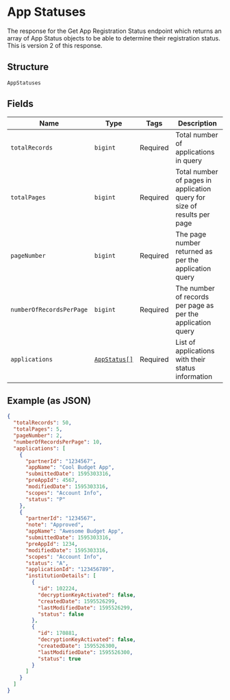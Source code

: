 
# App Statuses

The response for the Get App Registration Status endpoint which returns an array of App Status objects to be able to determine their registration status. This is version 2 of this response.

## Structure

`AppStatuses`

## Fields

| Name | Type | Tags | Description |
|  --- | --- | --- | --- |
| `totalRecords` | `bigint` | Required | Total number of applications in query |
| `totalPages` | `bigint` | Required | Total number of pages in application query for size of results per page |
| `pageNumber` | `bigint` | Required | The page number returned as per the application query |
| `numberOfRecordsPerPage` | `bigint` | Required | The number of records per page as per the application query |
| `applications` | [`AppStatus[]`](../../doc/models/app-status.md) | Required | List of applications with their status information |

## Example (as JSON)

```json
{
  "totalRecords": 50,
  "totalPages": 5,
  "pageNumber": 2,
  "numberOfRecordsPerPage": 10,
  "applications": [
    {
      "partnerId": "1234567",
      "appName": "Cool Budget App",
      "submittedDate": 1595303316,
      "preAppId": 4567,
      "modifiedDate": 1595303316,
      "scopes": "Account Info",
      "status": "P"
    },
    {
      "partnerId": "1234567",
      "note": "Approved",
      "appName": "Awesome Budget App",
      "submittedDate": 1595303316,
      "preAppId": 1234,
      "modifiedDate": 1595303316,
      "scopes": "Account Info",
      "status": "A",
      "applicationId": "123456789",
      "institutionDetails": [
        {
          "id": 102224,
          "decryptionKeyActivated": false,
          "createdDate": 1595526299,
          "lastModifiedDate": 1595526299,
          "status": false
        },
        {
          "id": 170881,
          "decryptionKeyActivated": false,
          "createdDate": 1595526300,
          "lastModifiedDate": 1595526300,
          "status": true
        }
      ]
    }
  ]
}
```

